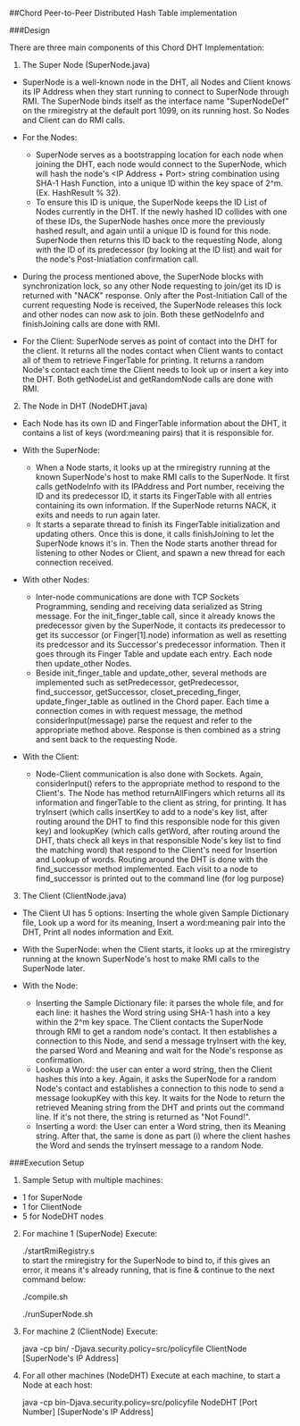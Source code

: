 ##Chord Peer-to-Peer Distributed Hash Table implementation

###Design

There are three main components of this Chord DHT Implementation:

1. The Super Node (SuperNode.java)
  * SuperNode is a well-known node in the DHT, all Nodes and Client knows its IP Address when they start running to connect to SuperNode through RMI. The SuperNode binds itself as the interface name "SuperNodeDef" on the rmiregistry at the default port 1099, on its running host. So Nodes and Client can do RMI calls. 

  * For the Nodes: 
    * SuperNode serves as a bootstrapping location for each node when joining the DHT, each node would connect to the SuperNode, which will hash the node's <IP Address + Port> string combination using SHA-1 Hash Function, into a unique ID within the key space of 2^m. (Ex. HashResult % 32). 
    * To ensure this ID is unique, the SuperNode keeps the ID List of Nodes currently in the DHT. If the newly hashed ID collides with one of these IDs, the SuperNode hashes once more the previously hashed result, and again until a unique ID is found for this node. SuperNode then returns this ID back to the requesting Node, along with the ID of its predecessor (by looking at the ID list) and wait for the node's Post-Iniatiation confirmation call.

  * During the process mentioned above, the SuperNode blocks with synchronization lock, so any other Node requesting to join/get its ID is returned with "NACK" response. Only after the Post-Initiation Call of the current requesting Node is received, the SuperNode releases this lock and other nodes can now ask to join. Both these getNodeInfo and finishJoining calls are done with RMI.

  * For the Client: SuperNode serves as point of contact into the DHT for the client. It returns all the nodes contact when Client wants to contact all of them to retrieve FingerTable for printing. It returns a random Node's contact each time the Client needs to look up or insert a key into the DHT. Both getNodeList and getRandomNode calls are done with RMI.
    
2. The Node in DHT (NodeDHT.java)

  * Each Node has its own ID and FingerTable information about the DHT, it contains a list of keys (word:meaning pairs) that it is responsible for. 

  * With the SuperNode: 
    * When a Node starts, it looks up at the rmiregistry running at the known SuperNode's host to make RMI calls to the SuperNode. It first calls getNodeInfo with its IPAddress and Port number, receiving the ID and its predecessor ID, it starts its FingerTable with all entries containing its own information. If the SuperNode returns NACK, it exits and needs to run again later. 
    * It starts a separate thread to finish its FingerTable initialization and updating others. Once this is done, it calls finishJoining to let the SuperNode knows it's in. Then the Node starts another thread for listening to other Nodes or Client, and spawn a new thread for each connection received.

  * With other Nodes: 
    * Inter-node communications are done with TCP Sockets Programming, sending and receiving data serialized as String message. For the init_finger_table call, since it already knows the predecessor given by the SuperNode, it contacts its predecessor to get its successor (or Finger[1].node) information as well as resetting its predcessor and its Successor's predecessor information. Then it goes through its Finger Table and update each entry. Each node then update_other Nodes. 
    * Beside init_finger_table and update_other, several methods are implemented such as setPredecessor, getPredecessor, find_successor, getSuccessor, closet_preceding_finger, update_finger_table as outlined in the Chord paper. Each time a connection comes in with request message, the method considerInput(message) parse the request and refer to the appropriate method above. Response is then combined as a string and sent back to the requesting Node.

  * With the Client: 
    * Node-Client communication is also done with Sockets. Again, considerInput() refers to the appropriate method to respond to the Client's. The Node has method returnAllFingers which returns all its information and fingerTable to the client as string, for printing. It has tryInsert (which calls insertKey to add to a node's key list, after routing around the DHT to find this responsible node for this given key) and lookupKey (which calls getWord, after routing around the DHT, thats check all keys in that responsible Node's key list to find the matching word) that respond to the Client's need for Insertion and Lookup of words. Routing around the DHT is done with the find_successor method implemented. Each visit to a node to find_successor is printed out to the command line (for log purpose)  

3. The Client (ClientNode.java)

  * The Client UI has 5 options: Inserting the whole given Sample Dictionary file, Look up a word for its meaning, Insert a word:meaning pair into the DHT, Print all nodes information and Exit. 	

  * With the SuperNode: when the Client starts, it looks up at the rmiregistry running at the known SuperNode's host to make RMI calls to the SuperNode later.

  * With the Node:
    * Inserting the Sample Dictionary file: it parses the whole file, and for each line: it hashes the Word string using SHA-1 hash into a key within the 2^m key space. The Client contacts the SuperNode through RMI to get a random node's contact. It then establishes a connection to this Node, and send a message tryInsert with the key, the parsed Word and Meaning and wait for the Node's response as confirmation.
    * Lookup a Word: the user can enter a word string, then the Client hashes this into a key. Again, it asks the SuperNode for a random Node's contact and establishes a connection to this node to send a message lookupKey with this key. It waits for the Node to return the retrieved Meaning string from the DHT and prints out the command line. If it's not there, the string is returned as "Not Found!".
    * Inserting a word: the User can enter a Word string, then its Meaning string. After that, the same is done as part (i) where the client hashes the Word and sends the tryInsert message to a random Node.


###Execution Setup

1. Sample Setup with multiple machines:
  * 1 for SuperNode 
  * 1 for ClientNode
  * 5 for NodeDHT nodes 

2. For machine 1 (SuperNode)
Execute:

    ./startRmiRegistry.s   
to start the rmiregistry for the SuperNode to bind to, if this gives an error, it means it's already running, that is fine & continue to the next command below:

    ./compile.sh

    ./runSuperNode.sh

3. For machine 2 (ClientNode)
Execute:

    java -cp bin/ -Djava.security.policy=src/policyfile ClientNode [SuperNode's IP Address]

4. For all other machines (NodeDHT)
Execute at each machine, to start a Node at each host:

    java -cp bin-Djava.security.policy=src/policyfile NodeDHT [Port Number] [SuperNode's IP Address]


